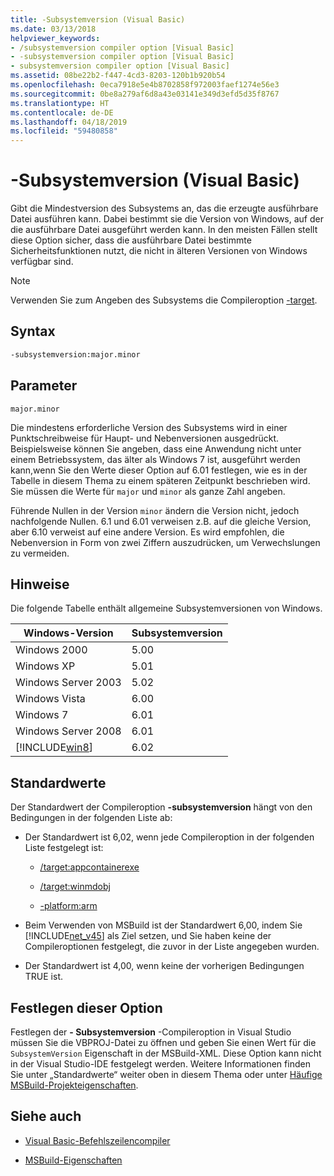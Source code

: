 ```yaml
---
title: -Subsystemversion (Visual Basic)
ms.date: 03/13/2018
helpviewer_keywords:
- /subsystemversion compiler option [Visual Basic]
- -subsystemversion compiler option [Visual Basic]
- subsystemversion compiler option [Visual Basic]
ms.assetid: 08be22b2-f447-4cd3-8203-120b1b920b54
ms.openlocfilehash: 0eca7918e5e4b8702858f972003faef1274e56e3
ms.sourcegitcommit: 0be8a279af6d8a43e03141e349d3efd5d35f8767
ms.translationtype: HT
ms.contentlocale: de-DE
ms.lasthandoff: 04/18/2019
ms.locfileid: "59480858"
---
```

# <a name="-subsystemversion-visual-basic"></a>-Subsystemversion (Visual Basic)

Gibt die Mindestversion des Subsystems an, das die erzeugte ausführbare Datei ausführen kann. Dabei bestimmt sie die Version von Windows, auf der die ausführbare Datei ausgeführt werden kann. In den meisten Fällen stellt diese Option sicher, dass die ausführbare Datei bestimmte Sicherheitsfunktionen nutzt, die nicht in älteren Versionen von Windows verfügbar sind.

> [!NOTE]
> Verwenden Sie zum Angeben des Subsystems die Compileroption [-target](../../../csharp/language-reference/compiler-options/target-compiler-option.md).

## <a name="syntax"></a>Syntax

```vb
-subsystemversion:major.minor
```

## <a name="parameters"></a>Parameter

`major.minor`

Die mindestens erforderliche Version des Subsystems wird in einer Punktschreibweise für Haupt- und Nebenversionen ausgedrückt. Beispielsweise können Sie angeben, dass eine Anwendung nicht unter einem Betriebssystem, das älter als Windows 7 ist, ausgeführt werden kann,wenn Sie den Werte dieser Option auf 6.01 festlegen, wie es in der Tabelle in diesem Thema zu einem späteren Zeitpunkt beschrieben wird. Sie müssen die Werte für `major` und `minor` als ganze Zahl angeben.

Führende Nullen in der Version `minor` ändern die Version nicht, jedoch nachfolgende Nullen. 6.1 und 6.01 verweisen z.B. auf die gleiche Version, aber 6.10 verweist auf eine andere Version. Es wird empfohlen, die Nebenversion in Form von zwei Ziffern auszudrücken, um Verwechslungen zu vermeiden.

## <a name="remarks"></a>Hinweise

Die folgende Tabelle enthält allgemeine Subsystemversionen von Windows.

|Windows-Version|Subsystemversion|
|---------------------|-----------------------|
|Windows 2000|5.00|
|Windows XP|5.01|
|Windows Server 2003|5.02|
|Windows Vista|6.00|
|Windows 7|6.01|
|Windows Server 2008|6.01|
|[!INCLUDE[win8](~/includes/win8-md.md)]|6.02|

## <a name="default-values"></a>Standardwerte

Der Standardwert der Compileroption **-subsystemversion** hängt von den Bedingungen in der folgenden Liste ab:

- Der Standardwert ist 6,02, wenn jede Compileroption in der folgenden Liste festgelegt ist:

  - [/target:appcontainerexe](../../../visual-basic/reference/command-line-compiler/target.md)

  - [/target:winmdobj](../../../visual-basic/reference/command-line-compiler/target.md)

  - [-platform:arm](../../../visual-basic/reference/command-line-compiler/platform.md)

- Beim Verwenden von MSBuild ist der Standardwert 6,00, indem Sie [!INCLUDE[net_v45](~/includes/net-v45-md.md)] als Ziel setzen, und Sie haben keine der Compileroptionen festgelegt, die zuvor in der Liste angegeben wurden.

- Der Standardwert ist 4,00, wenn keine der vorherigen Bedingungen TRUE ist.

## <a name="setting-this-option"></a>Festlegen dieser Option

Festlegen der **- Subsystemversion** -Compileroption in Visual Studio müssen Sie die VBPROJ-Datei zu öffnen und geben Sie einen Wert für die `SubsystemVersion` Eigenschaft in der MSBuild-XML. Diese Option kann nicht in der Visual Studio-IDE festgelegt werden. Weitere Informationen finden Sie unter „Standardwerte“ weiter oben in diesem Thema oder unter [Häufige MSBuild-Projekteigenschaften](/visualstudio/msbuild/common-msbuild-project-properties).

## <a name="see-also"></a>Siehe auch

- [Visual Basic-Befehlszeilencompiler](../../../visual-basic/reference/command-line-compiler/index.md)

- [MSBuild-Eigenschaften](/visualstudio/msbuild/msbuild-properties)

